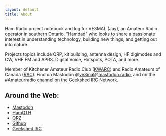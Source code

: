 ```yaml
---
layout: default
title: About
---
```


Ham Radio project notebook and log for VE3MAL (Jay), an Amateur Radio operator in southern Ontario. "Hamdad" who
looks to share a passionate interest in understanding technology, building new things, and getting out into
nature.

Projects topics include QRP, kit building, antenna design, HF digimodes and CW, VHF FM and APRS. Digital Voice, Hotspots, POTA, and more.

Member of Kitchener Amateur Radio Club ([KWARC](http://www.kwarc.org/)) and 
Radio Amateurs of Canada ([RAC](https://www.rac.ca/)). 
Find on Mastodon @ve3mal@mastodon.radio, and on the #Amateurradio channel on 
the Geekshed IRC Network.

## Around the Web:
* [Mastodon](https://mastodon.radio/@ve3mal)
* [HamQTH](https://www.hamqth.com/ve3mal)
* [QRZ](https://www.qrz.com/db/VE3MAL)
* [Github](https://github.com/JasonLocklin)
* [Geekshed IRC](https://kiwiirc.com/client/irc.geekshed.net/#amateurradio)
